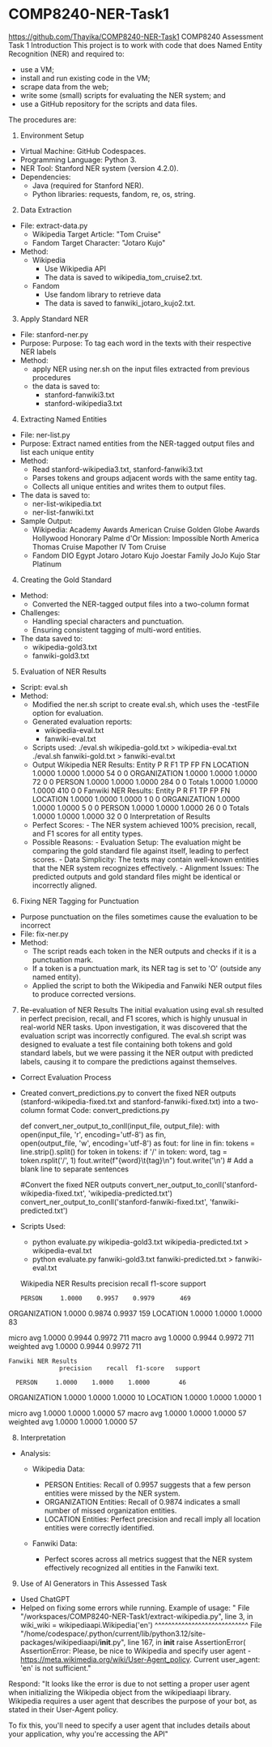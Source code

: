 # COMP8240-NER-Task1
https://github.com/Thayika/COMP8240-NER-Task1 
COMP8240 Assessment Task 1
Introduction
This project is to work with code that does Named Entity Recognition (NER) and required to:
- use a VM;
- install and run existing code in the VM;
- scrape data from the web;
- write some (small) scripts for evaluating the NER system; and
- use a GitHub repository for the scripts and data files.

The procedures are:
1. Environment Setup
- Virtual Machine: GitHub Codespaces.
- Programming Language: Python 3.
- NER Tool: Stanford NER system (version 4.2.0).
- Dependencies:
  - Java (required for Stanford NER).
  - Python libraries: requests, fandom, re, os, string.

2. Data Extraction
- File: extract-data.py 
  - Wikipedia Target Article: "Tom Cruise"
  - Fandom Target Character: "Jotaro Kujo"
- Method:
  - Wikipedia
    - Use Wikipedia API
    - The data is saved to wikipedia_tom_cruise2.txt.
  - Fandom 
    - Use fandom library to retrieve data
    - The data is saved to fanwiki_jotaro_kujo2.txt.

3. Apply Standard NER
- File: stanford-ner.py
- Purpose: Purpose: To tag each word in the texts with their respective NER labels
- Method: 
    - apply NER using ner.sh on the input files extracted from previous procedures
    - the data is saved to:
        - stanford-fanwiki3.txt
        - stanford-wikipedia3.txt

4. Extracting Named Entities
- File: ner-list.py
 - Purpose: Extract named entities from the NER-tagged output files and list each unique entity
- Method:
    - Read stanford-wikipedia3.txt, stanford-fanwiki3.txt
    - Parses tokens and groups adjacent words with the same entity tag.
    - Collects all unique entities and writes them to output files.
- The data is saved to:
    - ner-list-wikipedia.txt
    - ner-list-fanwiki.txt
- Sample Output:
    - Wikipedia:
        Academy Awards
        American
        Cruise
        Golden Globe Awards
        Hollywood
        Honorary Palme d'Or
        Mission: Impossible
        North America
        Thomas Cruise Mapother IV
        Tom Cruise
    - Fandom
        DIO
        Egypt
        Jotaro
        Jotaro Kujo
        Joestar Family
        JoJo
        Kujo
        Star Platinum
4. Creating the Gold Standard
- Method:
    - Converted the NER-tagged output files into a two-column format
- Challenges:
    - Handling special characters and punctuation.
    - Ensuring consistent tagging of multi-word entities.
- The data saved to:
    - wikipedia-gold3.txt
    - fanwiki-gold3.txt
5. Evaluation of NER Results
- Script: eval.sh
- Method:  
    - Modified the ner.sh script to create eval.sh, which uses the -testFile option for evaluation.
    - Generated evaluation reports:
        - wikipedia-eval.txt
        - fanwiki-eval.txt
    - Scripts used:
        ./eval.sh wikipedia-gold.txt > wikipedia-eval.txt
        ./eval.sh fanwiki-gold.txt > fanwiki-eval.txt
    - Output 
    Wikipedia NER Results:
            Entity  P       R       F1      TP    FP   FN
         LOCATION 1.0000  1.0000  1.0000   54    0    0
     ORGANIZATION 1.0000  1.0000  1.0000   72    0    0
           PERSON 1.0000  1.0000  1.0000  284    0    0
           Totals 1.0000  1.0000  1.0000  410    0    0
    Fanwiki NER Results:
            Entity  P       R       F1      TP    FP   FN
         LOCATION 1.0000  1.0000  1.0000    1    0    0
     ORGANIZATION 1.0000  1.0000  1.0000    5    0    0
           PERSON 1.0000  1.0000  1.0000   26    0    0
           Totals 1.0000  1.0000  1.0000   32    0    0
Interpretation of Results
    - Perfect Scores:
            - The NER system achieved 100% precision, recall, and F1 scores for all entity types.
    - Possible Reasons:
            - Evaluation Setup: The evaluation might be comparing the gold standard file against itself, leading to perfect scores.
            - Data Simplicity: The texts may contain well-known entities that the NER system recognizes effectively.
            - Alignment Issues: The predicted outputs and gold standard files might be identical or incorrectly aligned.
6. Fixing NER Tagging for Punctuation
- Purpose punctuation on the files sometimes cause the evaluation to be incorrect
- File: fix-ner.py
- Method:
    - The script reads each token in the NER outputs and checks if it is a punctuation mark.
    - If a token is a punctuation mark, its NER tag is set to 'O' (outside any named entity).
    - Applied the script to both the Wikipedia and Fanwiki NER output files to produce corrected versions.
7. Re-evaluation of NER Results
    The initial evaluation using eval.sh resulted in perfect precision, recall, and F1 scores, which is highly unusual in real-world NER tasks.
    Upon investigation, it was discovered that the evaluation script was incorrectly configured.
    The eval.sh script was designed to evaluate a test file containing both tokens and gold standard labels, but we were passing it the NER output with predicted labels, causing it to compare the predictions against themselves.

- Correct Evaluation Process
- Created convert_predictions.py to convert the fixed NER outputs (stanford-wikipedia-fixed.txt and stanford-fanwiki-fixed.txt) into a two-column format 
Code: 
    convert_predictions.py

    def convert_ner_output_to_conll(input_file, output_file):
        with open(input_file, 'r', encoding='utf-8') as fin, \
            open(output_file, 'w', encoding='utf-8') as fout:
            for line in fin:
                tokens = line.strip().split()
                for token in tokens:
                    if '/' in token:
                        word, tag = token.rsplit('/', 1)
                        fout.write(f"{word}\t{tag}\n")
                fout.write('\n')  # Add a blank line to separate sentences

    #Convert the fixed NER outputs
    convert_ner_output_to_conll('stanford-wikipedia-fixed.txt', 'wikipedia-predicted.txt')
    convert_ner_output_to_conll('stanford-fanwiki-fixed.txt', 'fanwiki-predicted.txt')
- Scripts Used:
    - python evaluate.py wikipedia-gold3.txt wikipedia-predicted.txt > wikipedia-eval.txt
    - python evaluate.py fanwiki-gold3.txt fanwiki-predicted.txt > fanwiki-eval.txt
    
    Wikipedia NER Results
              precision    recall  f1-score   support

      PERSON     1.0000    0.9957    0.9979       469
ORGANIZATION     1.0000    0.9874    0.9937       159
    LOCATION     1.0000    1.0000    1.0000        83

   micro avg     1.0000    0.9944    0.9972       711
   macro avg     1.0000    0.9944    0.9972       711
weighted avg     1.0000    0.9944    0.9972       711

    Fanwiki NER Results
                  precision    recall  f1-score   support

      PERSON     1.0000    1.0000    1.0000        46
ORGANIZATION     1.0000    1.0000    1.0000        10
    LOCATION     1.0000    1.0000    1.0000         1

   micro avg     1.0000    1.0000    1.0000        57
   macro avg     1.0000    1.0000    1.0000        57
weighted avg     1.0000    1.0000    1.0000        57

8. Interpretation 
- Analysis:
    - Wikipedia Data:
        - PERSON Entities: Recall of 0.9957 suggests that a few person entities were missed by the NER system.
        - ORGANIZATION Entities: Recall of 0.9874 indicates a small number of missed organization entities.
        - LOCATION Entities: Perfect precision and recall imply all location entities were correctly identified.
    - Fanwiki Data:

        - Perfect scores across all metrics suggest that the NER system effectively recognized all entities in the Fanwiki text.

9. Use of AI Generators in This Assessed Task
- Used ChatGPT
- Helped on fixing some errors while running.
Example of usage:
"  File "/workspaces/COMP8240-NER-Task1/extract-wikipedia.py", line 3, in <module>
    wiki_wiki = wikipediaapi.Wikipedia('en')
                ^^^^^^^^^^^^^^^^^^^^^^^^^^^^
  File "/home/codespace/.python/current/lib/python3.12/site-packages/wikipediaapi/__init__.py", line 167, in __init__
    raise AssertionError(
AssertionError: Please, be nice to Wikipedia and specify user agent - https://meta.wikimedia.org/wiki/User-Agent_policy. Current user_agent: 'en' is not sufficient." 


Respond: 
"It looks like the error is due to not setting a proper user agent when initializing the Wikipedia object from the wikipediaapi library. Wikipedia requires a user agent that describes the purpose of your bot, as stated in their User-Agent policy.

To fix this, you'll need to specify a user agent that includes details about your application, why you're accessing the API"
